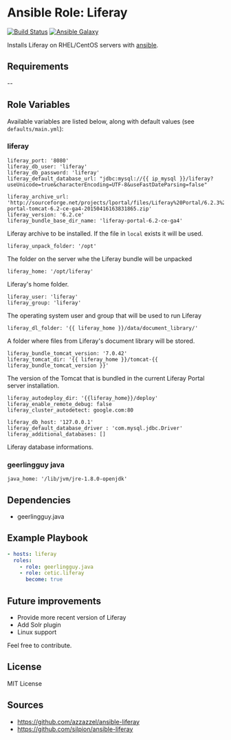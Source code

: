 # Ansible Role: Liferay

[![Build Status](https://travis-ci.org/cetic/ansible-role-alfresco.svg?branch=master)](https://travis-ci.org/cetic/ansible-role-liferay)
[![Ansible Galaxy](https://img.shields.io/badge/galaxy-_cetic.liferay-blue.svg)](https://galaxy.ansible.com/cetic/liferay/)

Installs Liferay on RHEL/CentOS servers with [ansible](http://www.ansible.com/home).

## Requirements

--

## Role Variables

Available variables are listed below, along with default values (see `defaults/main.yml`):

### liferay
	liferay_port: '8080'
	liferay_db_user: 'liferay'
	liferay_db_password: 'liferay'
	liferay_default_database_url: "jdbc:mysql://{{ ip_mysql }}/liferay?useUnicode=true&characterEncoding=UTF-8&useFastDateParsing=false"

	liferay_archive_url: 'http://sourceforge.net/projects/lportal/files/Liferay%20Portal/6.2.3%20GA4/liferay-portal-tomcat-6.2-ce-ga4-20150416163831865.zip'
	liferay_version: '6.2.ce'
	liferay_bundle_base_dir_name: 'liferay-portal-6.2-ce-ga4'

Liferay archive to be installed. If the file in `local` exists it will be used. 

	liferay_unpack_folder: '/opt'
	
The folder on the server whe the Liferay bundle will be unpacked

	liferay_home: '/opt/liferay'
	
Liferay's home folder.

	liferay_user: 'liferay'
	liferay_group: 'liferay'

The operating system user and group that will be used to run Liferay	
	
	liferay_dl_folder: '{{ liferay_home }}/data/document_library/'

A folder where files from Liferay's document library will be stored.

	liferay_bundle_tomcat_version: '7.0.42'
	liferay_tomcat_dir: '{{ liferay_home }}/tomcat-{{ liferay_bundle_tomcat_version }}'

The version of the Tomcat that is bundled in the current Liferay Portal server installation.
	
	liferay_autodeploy_dir: '{{liferay_home}}/deploy'
	liferay_enable_remote_debug: false
	liferay_cluster_autodetect: google.com:80

	liferay_db_host: '127.0.0.1'
	liferay_default_database_driver : 'com.mysql.jdbc.Driver'
	liferay_additional_databases: []
	
Liferay database informations.
	
### geerlingguy java

	java_home: '/lib/jvm/jre-1.8.0-openjdk'

## Dependencies

  - geerlingguy.java

## Example Playbook

```yaml
- hosts: liferay
  roles:
    - role: geerlingguy.java
    - role: cetic.liferay
      become: true
```

## Future improvements

* Provide more recent version of Liferay
* Add Solr plugin
* Linux support

Feel free to contribute.

## License

MIT License

## Sources
* https://github.com/azzazzel/ansible-liferay
* https://github.com/silpion/ansible-liferay

